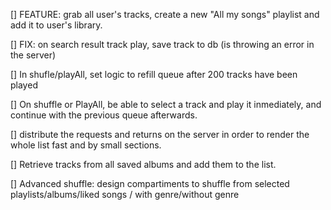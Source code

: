 [] FEATURE: grab all user's tracks, create a new "All my songs" playlist and add it to user's library.

[] FIX: on search result track play, save track to db (is throwing an error in the server)

[] In shufle/playAll, set logic to refill queue after 200 tracks have been played

[] On shuffle or PlayAll, be able to select a track and play it inmediately, and continue with the previous queue afterwards.

[] distribute the requests and returns on the server in order to render the whole list fast and by small sections.

[] Retrieve tracks from all saved albums and add them to the list.

[] Advanced shuffle: design compartiments to shuffle from selected playlists/albums/liked
songs / with genre/without genre
